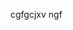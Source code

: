 <!DOCTYPE html>
<html lang="en">
<head>
    <meta charset="UTF-8">
    <meta name="viewport" content="width=device-width, initial-scale=1.0">
    <title>ghghghgh</title>
</head>
<body>
    <p>cgfgcjxv ngf</p>
</body>
</html>

